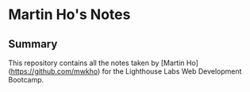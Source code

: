 # Martin Ho's Notes

## Summary
This  repository contains all the notes taken by [Martin Ho] (https://github.com/mwkho) for the Lighthouse Labs Web Development Bootcamp.


